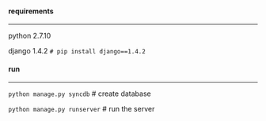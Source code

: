 <h4>requirements</h4>
<hr>
<p>python 2.7.10</p>
<p>django 1.4.2 <code># pip install django==1.4.2</code></p>

<h4>run</h4>
<hr>
<p><code>python manage.py syncdb</code> # create database</p>
<p><code>python manage.py runserver</code> # run the server</p>
